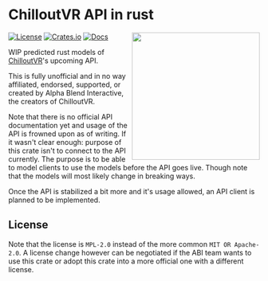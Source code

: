 # ChilloutVR API in rust

<img align="right" width="256" height="256" src="https://git.ljoonal.xyz/ljoonal/chilloutvr_rs/raw/logo.png"/>

[![License](https://img.shields.io/crates/l/chilloutvr.svg)](https://git.ljoonal.xyz/ljoonal/chilloutvr_rs/src/LICENSE)
[![Crates.io](https://img.shields.io/crates/v/chilloutvr.svg)](https://crates.io/crates/chilloutvr)
[![Docs](https://docs.rs/chilloutvr/badge.svg)](https://docs.rs/crate/chilloutvr/)

WIP predicted rust models of [ChilloutVR](https://store.steampowered.com/app/661130/ChilloutVR/)'s upcoming API.

This is fully unofficial and in no way affiliated, endorsed, supported, or created by Alpha Blend Interactive, the creators of ChilloutVR.

Note that there is no official API documentation yet and usage of the API is frowned upon as of writing.
If it wasn't clear enough: purpose of this crate isn't to connect to the API currently.
The purpose is to be able to model clients to use the models before the API goes live.
Though note that the models will most likely change in breaking ways.

Once the API is stabilized a bit more and it's usage allowed, an API client is planned to be implemented.

## License

Note that the license is `MPL-2.0` instead of the more common `MIT OR Apache-2.0`.
A license change however can be negotiated if the ABI team wants to use this crate or adopt this crate into a more official one with a different license.

